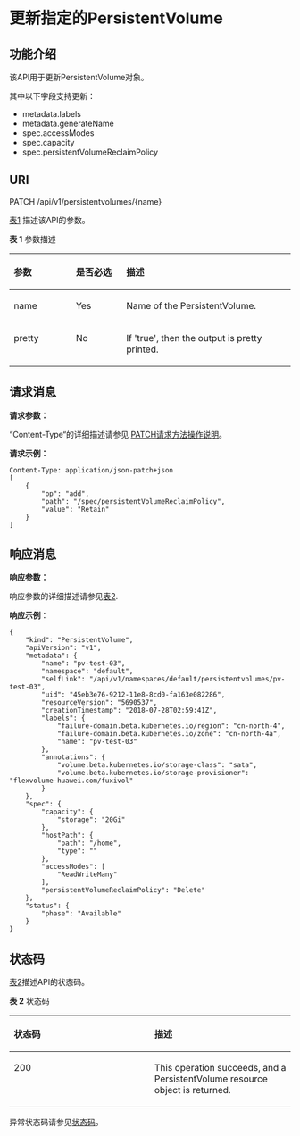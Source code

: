 # 更新指定的PersistentVolume<a name="cce_02_0082"></a>

## 功能介绍<a name="sf73a650b6a444b9ba3c103ce0b66d6d5"></a>

该API用于更新PersistentVolume对象。

其中以下字段支持更新：

-   metadata.labels
-   metadata.generateName
-   spec.accessModes
-   spec.capacity
-   spec.persistentVolumeReclaimPolicy

## URI<a name="sf1dc882c095a4a6f8992f9e1a42fdf50"></a>

PATCH /api/v1/persistentvolumes/\{name\}

[表1](#t4a3d4744a32d4acdb19c5f63c2e3dd20)  描述该API的参数。

**表 1**  参数描述

<a name="t4a3d4744a32d4acdb19c5f63c2e3dd20"></a>
<table><thead align="left"><tr id="rfa0875bb6a95415c82e1d32e3bfbc4c5"><th class="cellrowborder" valign="top" width="22.06%" id="mcps1.2.4.1.1"><p id="ac04929e39d6443719b17153edd2baa6b"><a name="ac04929e39d6443719b17153edd2baa6b"></a><a name="ac04929e39d6443719b17153edd2baa6b"></a>参数</p>
</th>
<th class="cellrowborder" valign="top" width="17.919999999999998%" id="mcps1.2.4.1.2"><p id="p2951269201731"><a name="p2951269201731"></a><a name="p2951269201731"></a>是否必选</p>
</th>
<th class="cellrowborder" valign="top" width="60.019999999999996%" id="mcps1.2.4.1.3"><p id="p37726225201731"><a name="p37726225201731"></a><a name="p37726225201731"></a>描述</p>
</th>
</tr>
</thead>
<tbody><tr id="r8d9c36a771724e518bffab5d29f6ee1b"><td class="cellrowborder" valign="top" width="22.06%" headers="mcps1.2.4.1.1 "><p id="a555771c040784d6a8fa8814934e8984a"><a name="a555771c040784d6a8fa8814934e8984a"></a><a name="a555771c040784d6a8fa8814934e8984a"></a>name</p>
</td>
<td class="cellrowborder" valign="top" width="17.919999999999998%" headers="mcps1.2.4.1.2 "><p id="a85bd579a2ce54f89ae5ce9ca08135b96"><a name="a85bd579a2ce54f89ae5ce9ca08135b96"></a><a name="a85bd579a2ce54f89ae5ce9ca08135b96"></a>Yes</p>
</td>
<td class="cellrowborder" valign="top" width="60.019999999999996%" headers="mcps1.2.4.1.3 "><p id="afa7585b5ff154d04b34f3514525fd3b0"><a name="afa7585b5ff154d04b34f3514525fd3b0"></a><a name="afa7585b5ff154d04b34f3514525fd3b0"></a>Name of the PersistentVolume.</p>
</td>
</tr>
<tr id="r4838ad594d0e4d65a446f3144fbf6e83"><td class="cellrowborder" valign="top" width="22.06%" headers="mcps1.2.4.1.1 "><p id="a2987180e58b14a7eb3cf3cee3febcb2f"><a name="a2987180e58b14a7eb3cf3cee3febcb2f"></a><a name="a2987180e58b14a7eb3cf3cee3febcb2f"></a>pretty</p>
</td>
<td class="cellrowborder" valign="top" width="17.919999999999998%" headers="mcps1.2.4.1.2 "><p id="a336551b95abb4f32853050ceb8904b60"><a name="a336551b95abb4f32853050ceb8904b60"></a><a name="a336551b95abb4f32853050ceb8904b60"></a>No</p>
</td>
<td class="cellrowborder" valign="top" width="60.019999999999996%" headers="mcps1.2.4.1.3 "><p id="ae6af284c06664514ba0276d82f7b952d"><a name="ae6af284c06664514ba0276d82f7b952d"></a><a name="ae6af284c06664514ba0276d82f7b952d"></a>If 'true', then the output is pretty printed.</p>
</td>
</tr>
</tbody>
</table>

## 请求消息<a name="s52cab53f2b52447d8d9dd6f9d24e550e"></a>

**请求参数：**

“Content-Type“的详细描述请参见 [PATCH请求方法操作说明](PATCH请求方法操作说明.md)。

**请求示例：**

```
Content-Type: application/json-patch+json
[
    {
        "op": "add",
        "path": "/spec/persistentVolumeReclaimPolicy",
        "value": "Retain"
    }
]
```

## 响应消息<a name="s0cde720189a34695b15f116a711b70c9"></a>

**响应参数：**

响应参数的详细描述请参见[表2](创建PersistentVolume.md#tfdb73431f39846d4a56ec4eb558e1617).

**响应示例**：

```
{
    "kind": "PersistentVolume",
    "apiVersion": "v1",
    "metadata": {
        "name": "pv-test-03",
        "namespace": "default",
        "selfLink": "/api/v1/namespaces/default/persistentvolumes/pv-test-03",
        "uid": "45eb3e76-9212-11e8-8cd0-fa163e082286",
        "resourceVersion": "5690537",
        "creationTimestamp": "2018-07-28T02:59:41Z",
        "labels": {
            "failure-domain.beta.kubernetes.io/region": "cn-north-4",
            "failure-domain.beta.kubernetes.io/zone": "cn-north-4a",
            "name": "pv-test-03"
        },
        "annotations": {
            "volume.beta.kubernetes.io/storage-class": "sata",
            "volume.beta.kubernetes.io/storage-provisioner": "flexvolume-huawei.com/fuxivol"
        }
    },
    "spec": {
        "capacity": {
            "storage": "20Gi"
        },
        "hostPath": {
            "path": "/home",
            "type": ""
        },
        "accessModes": [
            "ReadWriteMany"
        ],
        "persistentVolumeReclaimPolicy": "Delete"
    },
    "status": {
        "phase": "Available"
    }
}
```

## 状态码<a name="s52cc52d636374150a319ab8a943a72e6"></a>

[表2](#t00c0806bba8842b097224b11d277e83a)描述API的状态码。

**表 2**  状态码

<a name="t00c0806bba8842b097224b11d277e83a"></a>
<table><thead align="left"><tr id="r0ce9dfb00d75450b83caab4ba601192e"><th class="cellrowborder" valign="top" width="50%" id="mcps1.2.3.1.1"><p id="p44027343201731"><a name="p44027343201731"></a><a name="p44027343201731"></a>状态码</p>
</th>
<th class="cellrowborder" valign="top" width="50%" id="mcps1.2.3.1.2"><p id="p9445060201731"><a name="p9445060201731"></a><a name="p9445060201731"></a>描述</p>
</th>
</tr>
</thead>
<tbody><tr id="rb482670905b549f0b5aecb7033bd8da5"><td class="cellrowborder" valign="top" width="50%" headers="mcps1.2.3.1.1 "><p id="a8f694a79c0ab440d990e01a9ef53d834"><a name="a8f694a79c0ab440d990e01a9ef53d834"></a><a name="a8f694a79c0ab440d990e01a9ef53d834"></a>200</p>
</td>
<td class="cellrowborder" valign="top" width="50%" headers="mcps1.2.3.1.2 "><p id="afe847dde41094b3cbc31b161d021a0ab"><a name="afe847dde41094b3cbc31b161d021a0ab"></a><a name="afe847dde41094b3cbc31b161d021a0ab"></a>This operation succeeds, and a PersistentVolume resource object is returned.</p>
</td>
</tr>
</tbody>
</table>

异常状态码请参见[状态码](状态码.md)。

